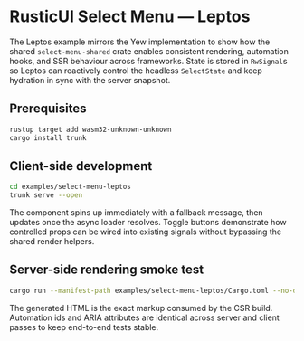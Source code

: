 # RusticUI Select Menu — Leptos

The Leptos example mirrors the Yew implementation to show how the shared
`select-menu-shared` crate enables consistent rendering, automation hooks, and
SSR behaviour across frameworks. State is stored in `RwSignal`s so Leptos can
reactively control the headless `SelectState` and keep hydration in sync with
the server snapshot.

## Prerequisites

```bash
rustup target add wasm32-unknown-unknown
cargo install trunk
```

## Client-side development

```bash
cd examples/select-menu-leptos
trunk serve --open
```

The component spins up immediately with a fallback message, then updates once
the async loader resolves. Toggle buttons demonstrate how controlled props can
be wired into existing signals without bypassing the shared render helpers.

## Server-side rendering smoke test

```bash
cargo run --manifest-path examples/select-menu-leptos/Cargo.toml --no-default-features --features ssr > ssr.html
```

The generated HTML is the exact markup consumed by the CSR build. Automation
ids and ARIA attributes are identical across server and client passes to keep
end-to-end tests stable.
